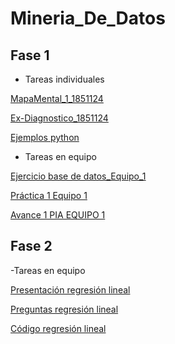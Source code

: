 # Mineria_De_Datos

## Fase 1

- Tareas individuales

[MapaMental_1_1851124](https://github.com/CereceroAngela/Mineria_De_Datos/blob/main/MapaMental_1_1851124.pdf)

[Ex-Diagnostico_1851124](https://github.com/CereceroAngela/Mineria_De_Datos/blob/main/Ex-Diagnostico_1851124.pdf)

[Ejemplos python](https://github.com/CereceroAngela/Mineria_De_Datos/blob/main/Ej_Python_1851124.ipynb)

- Tareas en equipo

[Ejercicio base de datos_Equipo_1](https://github.com/Jose-Manuel-Romero-Banda/Mineria-de-Datos/blob/main/Equipo_1-Ejercicio%20base%20de%20datos.pdf?fbclid=IwAR1wX97ZfRyaa9g0Z6jsV9ULQ-Wve1IRm02WaWHFCbMLy_B2cDGqx7V5UsQ)

[Práctica 1 Equipo 1](https://github.com/Jose-Manuel-Romero-Banda/Mineria-de-Datos/blob/main/Ej_Limpieza_Equipo1.ipynb)

[Avance 1 PIA EQUIPO 1](https://github.com/Jose-Manuel-Romero-Banda/Mineria-de-Datos/blob/main/Avance1_PIA_Equipo1.ipynb?fbclid=IwAR34fLjG1tzYj5PZFoyPXM5yJ4vMGGsdbHIIee8qedGLdYxuAU3gD0IV9Ig)

## Fase 2

-Tareas en equipo

[Presentación regresión lineal](https://github.com/Jose-Manuel-Romero-Banda/Mineria-de-Datos/blob/main/Presentaci%C3%B3n_Regresion-Lineal_Equipo1.pdf)

[Preguntas regresión lineal](https://github.com/Jose-Manuel-Romero-Banda/Mineria-de-Datos/blob/main/Preguntas_Regresi%C3%B3n-Lineal_Equipo1.pdf)

[Código regresión lineal](https://github.com/Jose-Manuel-Romero-Banda/Mineria-de-Datos/blob/main/Programa_Regresi%C3%B3n-Lineal_Equipo1.r)

